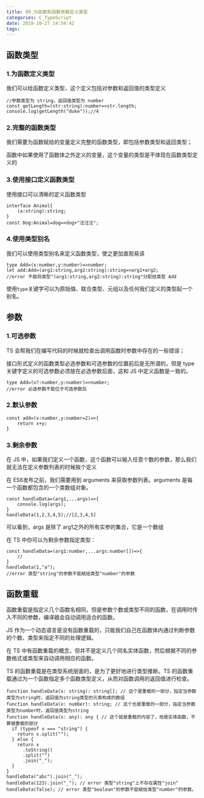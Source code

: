 ```yaml
---
title: 09_为函数和函数参数定义类型
categories: C_TypeScript
date: 2019-10-27 14:54:42
tags:
---
```


## 函数类型

### 1.为函数定义类型

我们可以给函数定义类型，这个定义包括对参数和返回值的类型定义

```tsx
//参数类型为 string，返回值类型为 number
const getLength=(str:string):number=>str.length;
console.log(getLength("duke"));//4
```

### 2.完整的函数类型

我们需要为函数赋给的变量定义完整的函数类型，即包括参数类型和返回类型；

函数中如果使用了函数体之外定义的变量，这个变量的类型是不体现在函数类型定义的

### 3.使用接口定义函数类型

使用接口可以清晰的定义函数类型

```tsx
interface Animal{
    (a:string):string;
}
const Dog:Animal=dog=>dog+"汪汪汪";
```

### 4.使用类型别名

我们可以使用类型别名来定义函数类型，使之更加直观易读

```tsx
type Add=(x:number,y:number)=>number;
let add:Add=(arg1:string,arg2:string):string=>arg1+arg2;
//error 不能将类型"(arg1:string,arg2:string):string"分配给类型 Add
```

使用`type`关键字可以为原始值、联合类型、元组以及任何我们定义的类型起一个别名。

## 参数

### 1.可选参数

TS 会帮我们在编写代码的时候就检查出调用函数时参数中存在的一些错误；

接口形式定义的函数类型必选参数和可选参数的位置前后是无所谓的，但是 type 关键字定义的可选参数必须放在必选参数后面，这和 JS 中定义函数是一致的。

```tsx
type Add=(x?:number,y:number)=>number;
//error 必选参数不能位于可选参数后
```

### 2.默认参数

```tsx
const add=(x:number,y:number=2)=>{
    return x+y;
}
```

### 3.剩余参数

在 JS 中，如果我们定义一个函数，这个函数可以输入任意个数的参数，那么我们就无法在定义参数列表的时候挨个定义

在 ES6发布之前，我们需要用到 arguments 来获取参数列表。arguments 是每一个函数都包含的一个类数组对象。

```tsx
const handleData=(arg1,...args)=>{
    console.log(args);
}
handleData(1,2,3,4,5);//[2,3,4,5]
```

可以看到，args 是除了 arg1之外的所有实参的集合，它是一个数组

在 TS 中你可以为剩余参数指定类型：

```tsx
const handleData=(arg1:number,...args:number[])=>{
    //
}
handleData(1,"a");
//error 类型"string"的参数不能赋给类型"number"的参数
```

## 函数重载

函数重载是指定义几个函数名相同，但是参数个数或类型不同的函数，在调用时传入不同的参数，编译器会自动调用适合的函数。

JS 作为一个动态语言是没有函数重载的，只能我们自己在函数体内通过判断参数的个数、类型来指定不同的处理逻辑。

在 TS 中有函数重载的概念，但并不是定义几个同名实体函数，然后根据不同的参数格式或类型来自动调用相应的函数。

TS 的函数重载是在类型系统层面的，是为了更好地进行类型推断。TS 的函数重载通过为一个函数指定多个函数类型定义，从而对函数调用的返回值进行检查。

```tsx
function handleData(x: string): string[]; // 这个是重载的一部分，指定当参数类型为string时，返回值为string类型的元素构成的数组
function handleData(x: number): string; // 这个也是重载的一部分，指定当参数类型为number时，返回值类型为string
function handleData(x: any): any { // 这个就是重载的内容了，他是实体函数，不算做重载的部分
  if (typeof x === "string") {
    return x.split("");
  } else {
    return x
      .toString()
      .split("")
      .join("_");
  }
}
handleData("abc").join("_");
handleData(123).join("_"); // error 类型"string"上不存在属性"join"
handleData(false); // error 类型"boolean"的参数不能赋给类型"number"的参数。
```


